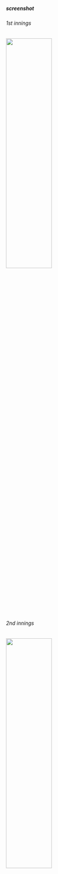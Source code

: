 ##### screenshot 


###### 1st innings

<img src="https://github.com/piyushmani/object-oriented-design-python/blob/a426c5935d670b7df8bb1b45a42d34474fb0abf2/Library%20Management%20System/images/library.png" width="50%" height="40%">

###### 2nd innings

<img src="https://github.com/piyushmani/object-oriented-design-python/blob/a426c5935d670b7df8bb1b45a42d34474fb0abf2/Library%20Management%20System/images/library.png" width="50%" height="40%">